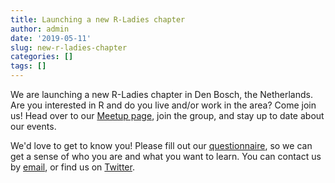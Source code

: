```yaml
---
title: Launching a new R-Ladies chapter
author: admin
date: '2019-05-11'
slug: new-r-ladies-chapter
categories: []
tags: []
---
```


We are launching a new R-Ladies chapter in Den Bosch, the Netherlands. Are you interested in R and do you live and/or work in the area? Come join us! Head over to our [Meetup page](https://www.meetup.com/R-Ladies-Den-Bosch/), join the group, and stay up to date about our events.

We'd love to get to know you! Please fill out our [questionnaire](https://forms.gle/bbMHyHgmTP9HScCP9), so we can get a sense of who you are and what you want to learn. You can contact us by [email](mailto:denbosch@rladies.org), or find us on [Twitter](https://twitter.com/RLadiesDenBosch/).
